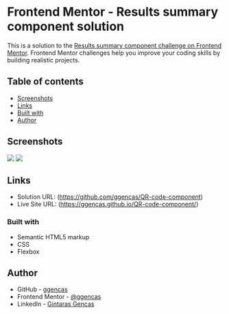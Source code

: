 # Frontend Mentor - Results summary component solution

This is a solution to the [Results summary component challenge on Frontend Mentor](https://www.frontendmentor.io/challenges/results-summary-component-CE_K6s0maV). Frontend Mentor challenges help you improve your coding skills by building realistic projects.

## Table of contents

- [Screenshots](#screenshots)
- [Links](#links)
- [Built with](#built-with)
- [Author](#author)

## Screenshots

![](./assets/images/desktop-screenshot.png)
![](./assets/images/mobile-screenshot.png)

## Links

- Solution URL: (https://github.com/ggencas/QR-code-component)
- Live Site URL: (https://ggencas.github.io/QR-code-component/)

### Built with

- Semantic HTML5 markup
- CSS
- Flexbox

## Author

- GitHub - [ggencas](https://github.com/ggencas)
- Frontend Mentor - [@ggencas](https://www.frontendmentor.io/profile/ggencas)
- LinkedIn - [Gintaras Gencas](https://www.linkedin.com/in/gintaras-gencas/)
